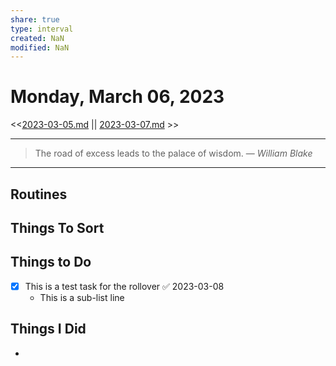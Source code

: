 ```yaml
---
share: true
type: interval
created: NaN 
modified: NaN
---
```

# Monday, March 06, 2023
<<[2023-03-05.md](./2023-03-05.md) || [2023-03-07.md](./2023-03-07.md) >>

---

> The road of excess leads to the palace of wisdom.
> — <cite>William Blake</cite>

---
 
## Routines



## Things To Sort


## Things to Do
- [x] This is a test task for the rollover ✅ 2023-03-08
	- This is a sub-list line

## Things I Did
- 

